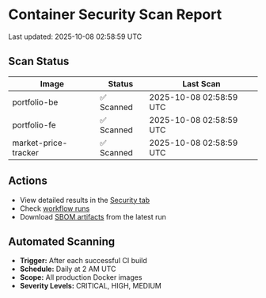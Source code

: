# Container Security Scan Report

Last updated: 2025-10-08 02:58:59 UTC

## Scan Status

| Image | Status | Last Scan |
|-------|--------|-----------|
| portfolio-be | ✅ Scanned | 2025-10-08 02:58:59 UTC |
| portfolio-fe | ✅ Scanned | 2025-10-08 02:58:59 UTC |
| market-price-tracker | ✅ Scanned | 2025-10-08 02:58:59 UTC |

## Actions

- View detailed results in the [Security tab](https://github.com/ktenman/portfolio/security/code-scanning)
- Check [workflow runs](https://github.com/ktenman/portfolio/actions/workflows/trivy-scan.yml)
- Download [SBOM artifacts](https://github.com/ktenman/portfolio/actions/workflows/trivy-scan.yml) from the latest run

## Automated Scanning

- **Trigger:** After each successful CI build
- **Schedule:** Daily at 2 AM UTC
- **Scope:** All production Docker images
- **Severity Levels:** CRITICAL, HIGH, MEDIUM

